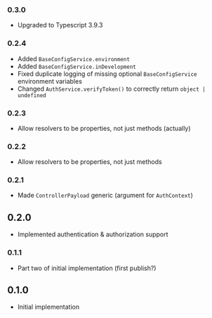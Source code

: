### 0.3.0

- Upgraded to Typescript 3.9.3

### 0.2.4

- Added `BaseConfigService.environment`
- Added `BaseConfigService.inDevelopment`
- Fixed duplicate logging of missing optional `BaseConfigService` environment variables
- Changed `AuthService.verifyToken()` to correctly return `object | undefined`

### 0.2.3

- Allow resolvers to be properties, not just methods (actually)

### 0.2.2

- Allow resolvers to be properties, not just methods

### 0.2.1

- Made `ControllerPayload` generic (argument for `AuthContext`)

## 0.2.0

- Implemented authentication & authorization support

### 0.1.1

- Part two of initial implementation (first publish?)

## 0.1.0

- Initial implementation
